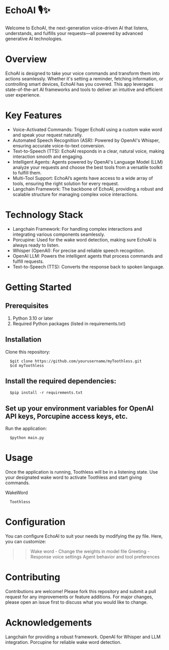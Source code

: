 # EchoAI 🎙️✨
Welcome to EchoAI, the next-generation voice-driven AI that listens, understands, and fulfills your requests—all powered by advanced generative AI technologies.

# Overview
EchoAI is designed to take your voice commands and transform them into actions seamlessly. Whether it's setting a reminder, fetching information, or controlling smart devices, EchoAI has you covered. 
This app leverages state-of-the-art AI frameworks and tools to deliver an intuitive and efficient user experience.

# Key Features
  * Voice-Activated Commands: Trigger EchoAI using a custom wake word and speak your request naturally.
  * Automated Speech Recognition (ASR): Powered by OpenAI's Whisper, ensuring accurate voice-to-text conversion.
  * Text-to-Speech (TTS): EchoAI responds in a clear, natural voice, making interaction smooth and engaging.
  * Intelligent Agents: Agents powered by OpenAI's Language Model (LLM) analyze your requests and choose the best tools from a versatile toolkit to fulfill them.
  * Multi-Tool Support: EchoAI’s agents have access to a wide array of tools, ensuring the right solution for every request.
  * Langchain Framework: The backbone of EchoAI, providing a robust and scalable structure for managing complex voice interactions.

# Technology Stack
  * Langchain Framework: For handling complex interactions and integrating various components seamlessly.
  * Porcupine: Used for the wake word detection, making sure EchoAI is always ready to listen.
  * Whisper (OpenAI): For precise and reliable speech recognition.
  * OpenAI LLM: Powers the intelligent agents that process commands and fulfill requests.
  * Text-to-Speech (TTS): Converts the response back to spoken language.

# Getting Started
## Prerequisites
  1. Python 3.10 or later
  2. Required Python packages (listed in requirements.txt)

## Installation
Clone this repository:
```
  $git clone https://github.com/yourusername/myToothless.git
  $cd myToothless
```

## Install the required dependencies:

```
  $pip install -r requirements.txt
```

## Set up your environment variables for OpenAI API keys, Porcupine access keys, etc.
Run the application:
```
  $python main.py
```

# Usage
Once the application is running, Toothless will be in a listening state. Use your designated wake word to activate Toothless and start giving commands.

WakeWord
```
  Toothless
```

# Configuration
You can configure EchoAI to suit your needs by modifying the py file. 
Here, you can customize:
>> Wake word - Change the weights in model file
>> Greeting - Response voice settings
>> Agent behavior and tool preferences

# Contributing
Contributions are welcome! Please fork this repository and submit a pull request for any improvements or feature additions. 
For major changes, please open an issue first to discuss what you would like to change.

# Acknowledgements
Langchain for providing a robust framework.
OpenAI for Whisper and LLM integration.
Porcupine for reliable wake word detection.